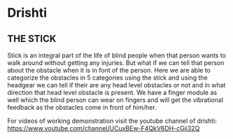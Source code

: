 # Drishti

## THE STICK
Stick is an integral part of the life of blind people when that person wants to walk around without getting any injuries. But what if we can tell that person about the obstacle when it is in font of the person. Here we are able to categorize the obstacles in 5 categories using the stick and using the headgear we can tell if their are any head level obstacles or not and in what direction that head level obstacle is present. We have a finger module as well which the blind person can wear on fingers and will get the vibrational feedback as the obstacles come in front of him/her.

For videos of working demonstration visit the youtube channel of drishti:
https://www.youtube.com/channel/UCuxBEw-F4QkV6DH-cGji32Q
